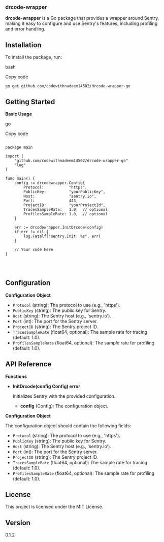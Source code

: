 ### drcode-wrapper

**drcode-wrapper** is a Go package that provides a wrapper around Sentry, making it easy to configure and use Sentry's features, including profiling and error handling.

## Installation

To install the package, run:

bash

Copy code

`go get github.com/codewithnadeem14502/drcode-wrapper-go`

## Getting Started

**Basic Usage**

go

Copy code

<pre><code class="language-const">
package main

import (
    "github.com/codewithnadeem14502/drcode-wrapper-go"
    "log"
)

func main() {
    config := drcodewrapper.Config{
        Protocol:           "https",
        PublicKey:          "yourPublicKey",
        Host:               "sentry.io",
        Port:               443,
        ProjectID:          "yourProjectId",
        TracesSampleRate:   1.0,  // optional
        ProfilesSampleRate: 1.0,  // optional
    }

    err := drcodewrapper.InitDrcode(config)
    if err != nil {
        log.Fatalf("sentry.Init: %s", err)
    }

    // Your code here
}



</code></pre>

## Configuration

**Configuration Object**

- `Protocol` (string): The protocol to use (e.g., 'https').
- `PublicKey` (string): The public key for Sentry.
- `Host` (string): The Sentry host (e.g., 'sentry.io').
- `Port` (int): The port for the Sentry server.
- `ProjectID` (string): The Sentry project ID.
- `TracesSampleRate` (float64, optional): The sample rate for tracing (default: 1.0).
- `ProfilesSampleRate` (float64, optional): The sample rate for profiling (default: 1.0).

## API Reference

**Functions**

- **InitDrcode(config Config) error**

  Initializes Sentry with the provided configuration.

  - **config** (Config): The configuration object.

**Configuration Object**

The configuration object should contain the following fields:

- `Protocol` (string): The protocol to use (e.g., 'https').
- `PublicKey` (string): The public key for Sentry.
- `Host` (string): The Sentry host (e.g., 'sentry.io').
- `Port` (int): The port for the Sentry server.
- `ProjectID` (string): The Sentry project ID.
- `TracesSampleRate` (float64, optional): The sample rate for tracing (default: 1.0).
- `ProfilesSampleRate` (float64, optional): The sample rate for profiling (default: 1.0).

## License

This project is licensed under the MIT License.

## Version

0.1.2

